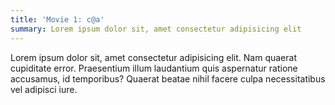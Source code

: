 ```yaml
---
title: 'Movie 1: c@a'
summary: Lorem ipsum dolor sit, amet consectetur adipisicing elit
---
```


Lorem ipsum dolor sit, amet consectetur adipisicing elit. Nam quaerat cupiditate error.
Praesentium illum laudantium quis aspernatur ratione accusamus, id temporibus? Quaerat beatae
nihil facere culpa necessitatibus vel adipisci iure.
